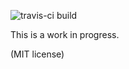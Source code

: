 ![travis-ci build](https://travis-ci.org/keyle/KrushLang.svg?branch=master)

This is a work in progress.

(MIT license)
